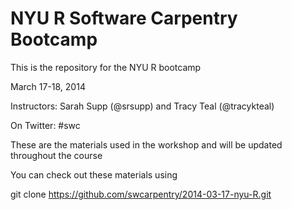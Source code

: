 NYU R Software Carpentry Bootcamp
============================

This is the repository for the NYU R bootcamp

March 17-18, 2014

Instructors: Sarah Supp (@srsupp) and Tracy Teal (@tracykteal)

On Twitter: #swc

These are the materials used in the workshop and will be updated throughout the course

You can check out these materials using

git clone https://github.com/swcarpentry/2014-03-17-nyu-R.git

